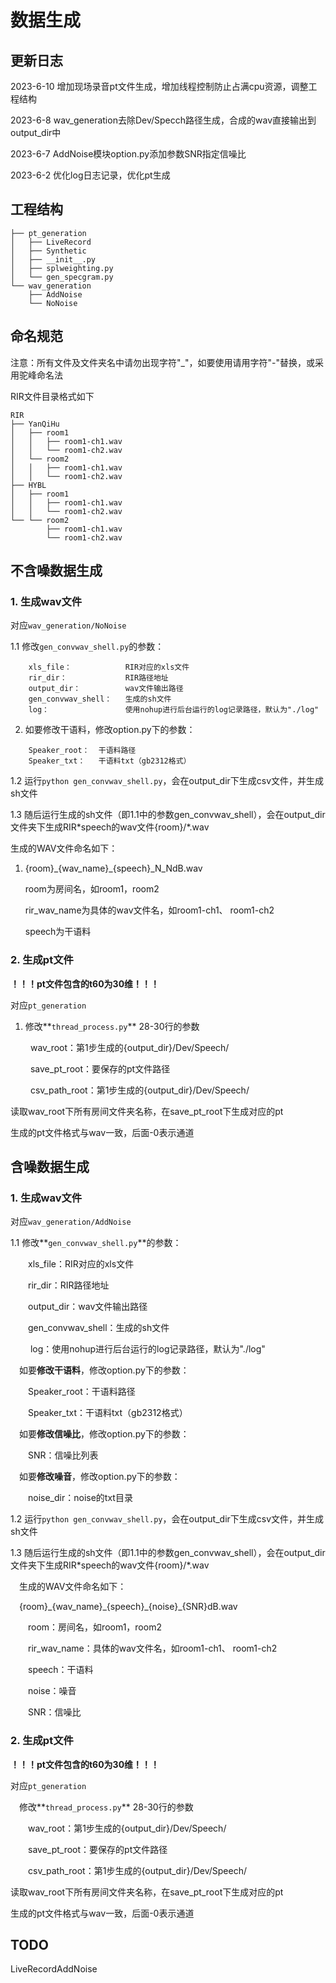# 数据生成

## 更新日志
2023-6-10 增加现场录音pt文件生成，增加线程控制防止占满cpu资源，调整工程结构

2023-6-8 wav_generation去除Dev/Specch路径生成，合成的wav直接输出到output_dir中

2023-6-7 AddNoise模块option.py添加参数SNR指定信噪比

2023-6-2 优化log日志记录，优化pt生成


## 工程结构

```
├── pt_generation
│   ├── LiveRecord
│   ├── Synthetic
│   ├── __init__.py
│   ├── splweighting.py
│   └── gen_specgram.py
└── wav_generation
    ├── AddNoise
    └── NoNoise
```

## 命名规范

注意：所有文件及文件夹名中请勿出现字符"_"，如要使用请用字符"-"替换，或采用驼峰命名法

RIR文件目录格式如下

```
RIR
├── YanQiHu
│   ├── room1
│   │   ├── room1-ch1.wav
│   │   └── room1-ch2.wav
│   └── room2
│   │   ├── room1-ch1.wav
│   │   └── room1-ch2.wav
├── HYBL
│   ├── room1
│   │   ├── room1-ch1.wav
│   │   └── room1-ch2.wav
└── └── room2
        ├── room1-ch1.wav
        └── room1-ch2.wav
```

## 不含噪数据生成

### 1. 生成wav文件

对应`wav_generation/NoNoise`

1.1 修改`gen_convwav_shell.py`的参数：

```
    xls_file：            RIR对应的xls文件
    rir_dir：             RIR路径地址
    output_dir：          wav文件输出路径
    gen_convwav_shell：   生成的sh文件
    log：                 使用nohup进行后台运行的log记录路径，默认为"./log"
 ```

2. 如要修改干语料，修改option.py下的参数：

```
    Speaker_root：  干语料路径
    Speaker_txt：   干语料txt（gb2312格式）
```

1.2 运行`python gen_convwav_shell.py`，会在output_dir下生成csv文件，并生成sh文件

1.3 随后运行生成的sh文件（即1.1中的参数gen_convwav_shell），会在output_dir文件夹下生成RIR\*speech的wav文件{room}/*.wav



生成的WAV文件命名如下：

1. {room}\_{wav_name}\_{speech}_N_NdB.wav

    room为房间名，如room1，room2

    rir_wav_name为具体的wav文件名，如room1-ch1、 room1-ch2

    speech为干语料

### 2. 生成pt文件

**！！！pt文件包含的t60为30维！！！**

对应`pt_generation`

1. 修改**`thread_process.py`** 28-30行的参数

&emsp;&emsp; wav_root：第1步生成的{output_dir}/Dev/Speech/

&emsp;&emsp; save_pt_root：要保存的pt文件路径

&emsp;&emsp; csv_path_root：第1步生成的{output_dir}/Dev/Speech/

读取wav_root下所有房间文件夹名称，在save_pt_root下生成对应的pt

生成的pt文件格式与wav一致，后面-0表示通道

## 含噪数据生成

### 1. 生成wav文件

对应`wav_generation/AddNoise`

1.1 修改**`gen_convwav_shell.py`**的参数：

&emsp;&emsp;xls_file：RIR对应的xls文件

&emsp;&emsp;rir_dir：RIR路径地址

&emsp;&emsp;output_dir：wav文件输出路径

&emsp;&emsp;gen_convwav_shell：生成的sh文件

&emsp;&emsp; log：使用nohup进行后台运行的log记录路径，默认为"./log"

&emsp;如要**修改干语料**，修改option.py下的参数：

&emsp;&emsp;Speaker_root：干语料路径

&emsp;&emsp;Speaker_txt：干语料txt（gb2312格式）

&emsp;如要**修改信噪比**，修改option.py下的参数：

&emsp;&emsp;SNR：信噪比列表

&emsp;如要**修改噪音**，修改option.py下的参数：

&emsp;&emsp;noise_dir：noise的txt目录


1.2 运行`python gen_convwav_shell.py`，会在output_dir下生成csv文件，并生成sh文件

1.3 随后运行生成的sh文件（即1.1中的参数gen_convwav_shell），会在output_dir文件夹下生成RIR\*speech的wav文件{room}/*.wav



&emsp;生成的WAV文件命名如下：

&emsp;{room}\_{wav_name}\_{speech}\_{noise}_{SNR}dB.wav

&emsp;&emsp;room：房间名，如room1，room2

&emsp;&emsp;rir_wav_name：具体的wav文件名，如room1-ch1、 room1-ch2

&emsp;&emsp;speech：干语料

&emsp;&emsp;noise：噪音

&emsp;&emsp;SNR：信噪比

### 2. 生成pt文件

**！！！pt文件包含的t60为30维！！！**

对应`pt_generation`

&emsp;修改**`thread_process.py`** 28-30行的参数

&emsp;&emsp;wav_root：第1步生成的{output_dir}/Dev/Speech/

&emsp;&emsp;save_pt_root：要保存的pt文件路径

&emsp;&emsp;csv_path_root：第1步生成的{output_dir}/Dev/Speech/

读取wav_root下所有房间文件夹名称，在save_pt_root下生成对应的pt

生成的pt文件格式与wav一致，后面-0表示通道

## TODO
LiveRecordAddNoise